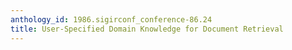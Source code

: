 ```yaml
---
anthology_id: 1986.sigirconf_conference-86.24
title: User-Specified Domain Knowledge for Document Retrieval
---
```

